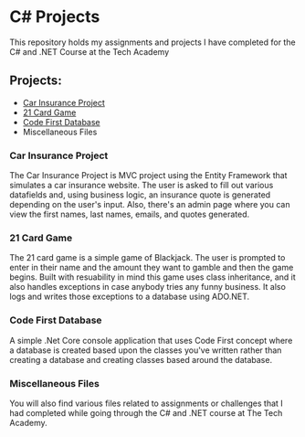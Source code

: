 # C# Projects
This repository holds my assignments and projects I have completed for the C# and .NET Course at the Tech Academy

## Projects:
* [Car Insurance Project](https://github.com/caboosecodes/TTA_Basic_C_Sharp_projects/tree/main/CarInsurance) 
* [21 Card Game](https://github.com/caboosecodes/TTA_Basic_C_Sharp_projects/tree/main/TwentyOne)
* [Code First Database](https://github.com/caboosecodes/TTA_Basic_C_Sharp_projects/tree/main/CodeFirstNewDatabaseSample)
* Miscellaneous Files

### Car Insurance Project
The Car Insurance Project is MVC project using the Entity Framework that simulates a car insurance website. The user is asked to fill out various datafields and, using business logic, an insurance quote is generated depending on the user's input. Also, there's an admin page where you can view the first names, last names, emails, and quotes generated.

### 21 Card Game
The 21 card game is a simple game of Blackjack. The user is prompted to enter in their name and the amount they want to gamble and then the game begins. Built with resuability in mind this game uses class inheritance, and it also handles exceptions in case anybody tries any funny business. It also logs and writes those exceptions to a database using ADO.NET.

### Code First Database
A simple .Net Core console application that uses Code First concept where a database is created based upon the classes you've written rather than creating a database and creating classes based around the database.

### Miscellaneous Files
You will also find various files related to assignments or challenges that I had completed while going through the C# and .NET course at The Tech Academy.
